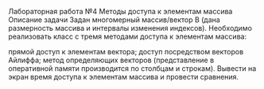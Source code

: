 Лабораторная работа №4
Методы доступа к элементам массива
Описание задачи
Задан многомерный массив/вектор B (дана размерность массива и интервалы изменения индексов). Необходимо реализовать класс с тремя методами доступа к элементам массива:

прямой доступ к элементам вектора;
доступ посредством векторов Айлиффа;
метод определяющих векторов (представление в оперативной памяти производится по столбцам и строкам).
Вывести на экран время доступа к элементам массива и провести сравнения.

